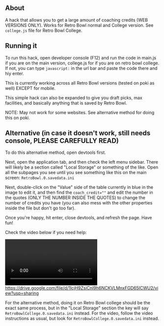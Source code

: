 ## About
A hack that allows you to get a large amount of coaching credits (WEB VERSIONS ONLY). Works for Retro Bowl normal and College version. See `college.js` file for Retro Bowl College.

## Running it
To run this hack, open developer console (F12) and run the code in main.js if you are on the main version, college.js for if you are on retro bowl college. If not, you can type `javascript:` in the url bar and paste the code there and hiy enter.

This is currently working across all Retro Bowl versions (tested on poki as well) EXCEPT for mobile. 

This simple hack can also be expanded to give you draft picks, max facilities, and basically anything that is saved by Retro Bowl.

NOTE: May not work for some websites. See alternative method for doing this on poki.

## Alternative (in case it doesn't work, still needs console, PLEASE CAREFULLY READ)

To do this alternative method, open devtools first.

Next, open the application tab, and then check the left menu sidebar. There will likely be a section called "Local Storage" or something of the like. Open all the subpages you see until you see something like this on the main screen: `RetroBowl.0.savedata.ini` 

Next, double-click on the "Value" side of the table currently in blue in the image to edit it, and then find the `coach_credit=""` and edit the number in the quotes (ONLY THE NUMBER INSIDE THE QUOTES) to change the number of credits you have (you can also mess with the other properties inside the file but don't go too far). 

Once you're happy, hit enter, close devtools, and refresh the page. Have fun!

Check the video below if you need help:

[<video src="https://drive.google.com/file/d/1lcjH9ZsiCnl9h6NCKVLMnxFGD65ICWU2/view?usp=sharing">](https://drive.google.com/file/d/1lcjH9ZsiCnl9h6NCKVLMnxFGD65ICWU2/view?usp=sharing)https://drive.google.com/file/d/1lcjH9ZsiCnl9h6NCKVLMnxFGD65ICWU2/view?usp=sharing

For the alternative method, doing it on Retro Bowl college should be the exact same process, but in the "Local Storage" section the key will say `RetroBowlCollege.0.savedata.ini` instead. For the video, follow the video instructions as usual, but look for `RetroBowlCollege.0.savedata.ini` instead.

